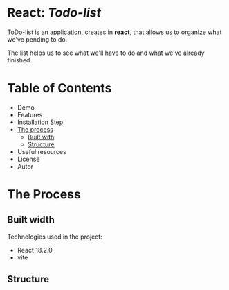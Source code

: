 # React: _Todo-list_

ToDo-list is an application, creates in **react**, that allows us to organize what we've pending to do.

The list helps us to see what we'll have to do and what we've already finished.

# Table of Contents

- Demo
- Features
- Installation Step
- [The process](#the-process)
  - [Built with](#built-width)
  - [Structure](#structure)
- Useful resources
- License
- Autor

# The Process

## Built width

Technologies used in the project:

- React 18.2.0
- vite

## Structure
